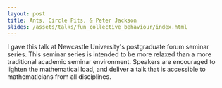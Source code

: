 ```yaml
---
layout: post
title: Ants, Circle Pits, & Peter Jackson
slides: /assets/talks/fun_collective_behaviour/index.html
---
```


I gave this talk at Newcastle University's postgraduate forum seminar series. 
This seminar series is intended to be more relaxed than a more traditional academic
seminar environment. Speakers are encouraged to lighten the mathematical load, and
deliver a talk that is accessible to mathematicians from all disciplines.
